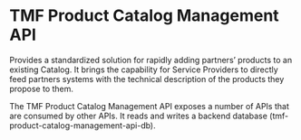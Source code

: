 # TMF Product Catalog Management API

Provides a standardized solution for rapidly adding partners’ products to an existing Catalog. It brings the capability for Service Providers to directly feed partners systems with the technical description of the products they propose to them.

The TMF Product Catalog Management API exposes a number of APIs that are consumed by other APIs. It reads and writes a backend database (tmf-product-catalog-management-api-db).